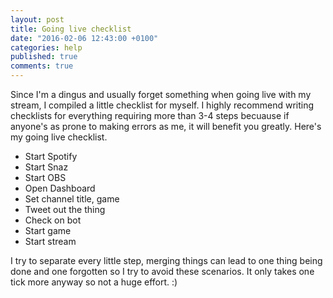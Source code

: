 ```yaml
---
layout: post
title: Going live checklist
date: "2016-02-06 12:43:00 +0100"
categories: help
published: true
comments: true
---
```


Since I'm a dingus and usually forget something when going live with my stream, I compiled a little checklist for myself. I highly recommend writing checklists for everything requiring more than 3-4 steps becuause if anyone's as prone to making errors as me, it will benefit you greatly. Here's my going live checklist.

- Start Spotify
- Start Snaz
- Start OBS
- Open Dashboard
- Set channel title, game
- Tweet out the thing
- Check on bot
- Start game
- Start stream

I try to separate every little step, merging things can lead to one thing being done and one forgotten so I try to avoid these scenarios. It only takes one tick more anyway so not a huge effort. :)
